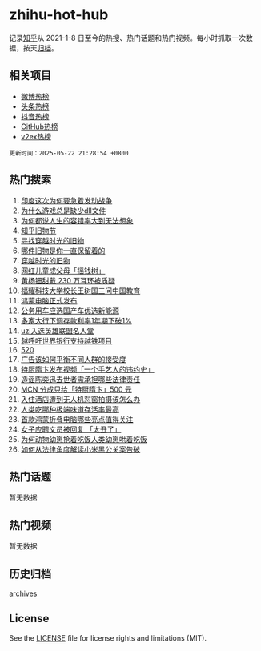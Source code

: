 # zhihu-hot-hub

记录[知乎](https://www.zhihu.com/)从 2021-1-8 日至今的热搜、热门话题和热门视频。每小时抓取一次数据，按天[归档](archives)。

## 相关项目

- [微博热榜](https://github.com/lonnyzhang423/weibo-hot-hub)
- [头条热榜](https://github.com/lonnyzhang423/toutiao-hot-hub)
- [抖音热榜](https://github.com/lonnyzhang423/douyin-hot-hub)
- [GitHub热榜](https://github.com/lonnyzhang423/github-hot-hub)
- [v2ex热榜](https://github.com/lonnyzhang423/v2ex-hot-hub)


`更新时间：2025-05-22 21:28:54 +0800`

## 热门搜索

1. [印度这次为何要急着发动战争](https://www.zhihu.com/search?q=%E5%8D%B0%E5%BA%A6%E8%BF%99%E6%AC%A1%E4%B8%BA%E4%BD%95%E8%A6%81%E6%80%A5%E7%9D%80%E5%8F%91%E5%8A%A8%E6%88%98%E4%BA%89)
1. [为什么游戏总是缺少dll文件](https://www.zhihu.com/search?q=%E4%B8%BA%E4%BB%80%E4%B9%88%E6%B8%B8%E6%88%8F%E6%80%BB%E6%98%AF%E7%BC%BA%E5%B0%91dll%E6%96%87%E4%BB%B6)
1. [为何都说人生的容错率大到无法想象](https://www.zhihu.com/search?q=%E4%B8%BA%E4%BD%95%E9%83%BD%E8%AF%B4%E4%BA%BA%E7%94%9F%E7%9A%84%E5%AE%B9%E9%94%99%E7%8E%87%E5%A4%A7%E5%88%B0%E6%97%A0%E6%B3%95%E6%83%B3%E8%B1%A1)
1. [知乎旧物节](https://www.zhihu.com/search?q=%E7%9F%A5%E4%B9%8E%E6%97%A7%E7%89%A9%E8%8A%82)
1. [寻找穿越时光的旧物](https://www.zhihu.com/search?q=%E5%AF%BB%E6%89%BE%E7%A9%BF%E8%B6%8A%E6%97%B6%E5%85%89%E7%9A%84%E6%97%A7%E7%89%A9)
1. [哪件旧物是你一直保留着的](https://www.zhihu.com/search?q=%E5%93%AA%E4%BB%B6%E6%97%A7%E7%89%A9%E6%98%AF%E4%BD%A0%E4%B8%80%E7%9B%B4%E4%BF%9D%E7%95%99%E7%9D%80%E7%9A%84)
1. [穿越时光的旧物](https://www.zhihu.com/search?q=%E7%A9%BF%E8%B6%8A%E6%97%B6%E5%85%89%E7%9A%84%E6%97%A7%E7%89%A9)
1. [网红儿童成父母「摇钱树」](https://www.zhihu.com/search?q=%E7%BD%91%E7%BA%A2%E5%84%BF%E7%AB%A5%E6%88%90%E7%88%B6%E6%AF%8D%E3%80%8C%E6%91%87%E9%92%B1%E6%A0%91%E3%80%8D)
1. [黄杨钿甜戴 230 万耳环被质疑](https://www.zhihu.com/search?q=%E9%BB%84%E6%9D%A8%E9%92%BF%E7%94%9C%E6%88%B4%20230%20%E4%B8%87%E8%80%B3%E7%8E%AF%E8%A2%AB%E8%B4%A8%E7%96%91)
1. [福耀科技大学校长王树国三问中国教育](https://www.zhihu.com/search?q=%E7%A6%8F%E8%80%80%E7%A7%91%E6%8A%80%E5%A4%A7%E5%AD%A6%E6%A0%A1%E9%95%BF%E7%8E%8B%E6%A0%91%E5%9B%BD%E4%B8%89%E9%97%AE%E4%B8%AD%E5%9B%BD%E6%95%99%E8%82%B2)
1. [鸿蒙电脑正式发布](https://www.zhihu.com/search?q=%E9%B8%BF%E8%92%99%E7%94%B5%E8%84%91%E6%AD%A3%E5%BC%8F%E5%8F%91%E5%B8%83)
1. [公务用车应选国产车优选新能源](https://www.zhihu.com/search?q=%E5%85%AC%E5%8A%A1%E7%94%A8%E8%BD%A6%E5%BA%94%E9%80%89%E5%9B%BD%E4%BA%A7%E8%BD%A6%E4%BC%98%E9%80%89%E6%96%B0%E8%83%BD%E6%BA%90)
1. [多家大行下调存款利率1年期下破1%](https://www.zhihu.com/search?q=%E5%A4%9A%E5%AE%B6%E5%A4%A7%E8%A1%8C%E4%B8%8B%E8%B0%83%E5%AD%98%E6%AC%BE%E5%88%A9%E7%8E%871%E5%B9%B4%E6%9C%9F%E4%B8%8B%E7%A0%B41%25)
1. [uzi入选英雄联盟名人堂](https://www.zhihu.com/search?q=uzi%E5%85%A5%E9%80%89%E8%8B%B1%E9%9B%84%E8%81%94%E7%9B%9F%E5%90%8D%E4%BA%BA%E5%A0%82)
1. [越呼吁世界银行支持越铁项目](https://www.zhihu.com/search?q=%E8%B6%8A%E5%91%BC%E5%90%81%E4%B8%96%E7%95%8C%E9%93%B6%E8%A1%8C%E6%94%AF%E6%8C%81%E8%B6%8A%E9%93%81%E9%A1%B9%E7%9B%AE)
1. [520](https://www.zhihu.com/search?q=520)
1. [广告该如何平衡不同人群的接受度](https://www.zhihu.com/search?q=%E5%B9%BF%E5%91%8A%E8%AF%A5%E5%A6%82%E4%BD%95%E5%B9%B3%E8%A1%A1%E4%B8%8D%E5%90%8C%E4%BA%BA%E7%BE%A4%E7%9A%84%E6%8E%A5%E5%8F%97%E5%BA%A6)
1. [特厨隋卞发布视频「一个手艺人的违约史」](https://www.zhihu.com/search?q=%E7%89%B9%E5%8E%A8%E9%9A%8B%E5%8D%9E%E5%8F%91%E5%B8%83%E8%A7%86%E9%A2%91%E3%80%8C%E4%B8%80%E4%B8%AA%E6%89%8B%E8%89%BA%E4%BA%BA%E7%9A%84%E8%BF%9D%E7%BA%A6%E5%8F%B2%E3%80%8D)
1. [造谣陈奕迅去世者需承担哪些法律责任](https://www.zhihu.com/search?q=%E9%80%A0%E8%B0%A3%E9%99%88%E5%A5%95%E8%BF%85%E5%8E%BB%E4%B8%96%E8%80%85%E9%9C%80%E6%89%BF%E6%8B%85%E5%93%AA%E4%BA%9B%E6%B3%95%E5%BE%8B%E8%B4%A3%E4%BB%BB)
1. [MCN 分成只给「特厨隋卞」500 元](https://www.zhihu.com/search?q=MCN%20%E5%88%86%E6%88%90%E5%8F%AA%E7%BB%99%E3%80%8C%E7%89%B9%E5%8E%A8%E9%9A%8B%E5%8D%9E%E3%80%8D500%20%E5%85%83)
1. [入住酒店遭到无人机怼窗拍摄该怎么办](https://www.zhihu.com/search?q=%E5%85%A5%E4%BD%8F%E9%85%92%E5%BA%97%E9%81%AD%E5%88%B0%E6%97%A0%E4%BA%BA%E6%9C%BA%E6%80%BC%E7%AA%97%E6%8B%8D%E6%91%84%E8%AF%A5%E6%80%8E%E4%B9%88%E5%8A%9E)
1. [人类吃哪种极端味道存活率最高](https://www.zhihu.com/search?q=%E4%BA%BA%E7%B1%BB%E5%90%83%E5%93%AA%E7%A7%8D%E6%9E%81%E7%AB%AF%E5%91%B3%E9%81%93%E5%AD%98%E6%B4%BB%E7%8E%87%E6%9C%80%E9%AB%98)
1. [首款鸿蒙折叠电脑哪些亮点值得关注](https://www.zhihu.com/search?q=%E9%A6%96%E6%AC%BE%E9%B8%BF%E8%92%99%E6%8A%98%E5%8F%A0%E7%94%B5%E8%84%91%E5%93%AA%E4%BA%9B%E4%BA%AE%E7%82%B9%E5%80%BC%E5%BE%97%E5%85%B3%E6%B3%A8)
1. [女子应聘文员被回复 「太丑了」](https://www.zhihu.com/search?q=%E5%A5%B3%E5%AD%90%E5%BA%94%E8%81%98%E6%96%87%E5%91%98%E8%A2%AB%E5%9B%9E%E5%A4%8D%20%E3%80%8C%E5%A4%AA%E4%B8%91%E4%BA%86%E3%80%8D)
1. [为何动物幼崽抢着吃饭人类幼崽哄着吃饭](https://www.zhihu.com/search?q=%E4%B8%BA%E4%BD%95%E5%8A%A8%E7%89%A9%E5%B9%BC%E5%B4%BD%E6%8A%A2%E7%9D%80%E5%90%83%E9%A5%AD%E4%BA%BA%E7%B1%BB%E5%B9%BC%E5%B4%BD%E5%93%84%E7%9D%80%E5%90%83%E9%A5%AD)
1. [如何从法律角度解读小米黑公关案告破](https://www.zhihu.com/search?q=%E5%A6%82%E4%BD%95%E4%BB%8E%E6%B3%95%E5%BE%8B%E8%A7%92%E5%BA%A6%E8%A7%A3%E8%AF%BB%E5%B0%8F%E7%B1%B3%E9%BB%91%E5%85%AC%E5%85%B3%E6%A1%88%E5%91%8A%E7%A0%B4)

## 热门话题

暂无数据

## 热门视频

暂无数据

## 历史归档

[archives](archives)

## License

See the [LICENSE](LICENSE) file for license rights and limitations (MIT).
